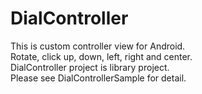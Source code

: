 DialController
==============
This is custom controller view for Android.<br>
Rotate, click up, down, left, right and center.<br>
DialController project is library project.<br>
Please see DialControllerSample for detail.<br>

